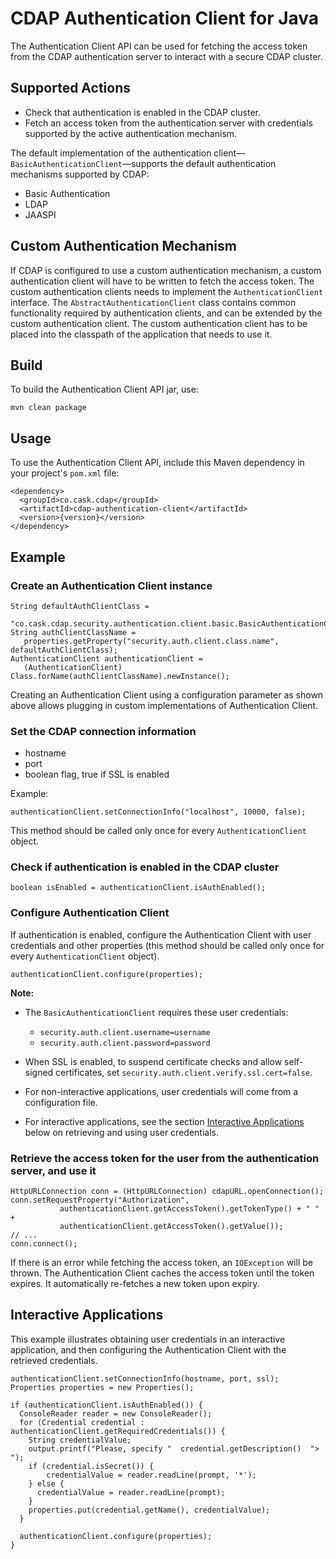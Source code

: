 # CDAP Authentication Client for Java

The Authentication Client API can be used for fetching the access token from the CDAP authentication server to
interact with a secure CDAP cluster.

## Supported Actions

- Check that authentication is enabled in the CDAP cluster.
- Fetch an access token from the authentication server with credentials supported by the active authentication
  mechanism.

The default implementation of the authentication client—`BasicAuthenticationClient`—supports the default
authentication mechanisms supported by CDAP:

- Basic Authentication
- LDAP
- JAASPI

## Custom Authentication Mechanism

If CDAP is configured to use a custom authentication mechanism, a custom authentication client will have to be written
to fetch the access token. The custom authentication clients needs to implement the ```AuthenticationClient```
interface. The ```AbstractAuthenticationClient``` class contains common functionality required by authentication clients,
and can be extended by the custom authentication client. The custom authentication client has to be placed into the
classpath of the application that needs to use it.

## Build

To build the Authentication Client API jar, use:

    mvn clean package

## Usage

To use the Authentication Client API, include this Maven dependency in your project's ```pom.xml``` file:

    <dependency>
      <groupId>co.cask.cdap</groupId>
      <artifactId>cdap-authentication-client</artifactId>
      <version>{version}</version>
    </dependency>

## Example

### Create an Authentication Client instance

    String defaultAuthClientClass =
      "co.cask.cdap.security.authentication.client.basic.BasicAuthenticationClient";
    String authClientClassName =
       properties.getProperty("security.auth.client.class.name", defaultAuthClientClass);
    AuthenticationClient authenticationClient =
       (AuthenticationClient) Class.forName(authClientClassName).newInstance();

Creating an Authentication Client using a configuration parameter as shown above allows plugging in custom
implementations of Authentication Client.


### Set the CDAP connection information

- hostname
- port
- boolean flag, true if SSL is enabled

Example:

    authenticationClient.setConnectionInfo("localhost", 10000, false);

This method should be called only once for every ```AuthenticationClient``` object.


### Check if authentication is enabled in the CDAP cluster

    boolean isEnabled = authenticationClient.isAuthEnabled();

### Configure Authentication Client

If authentication is enabled, configure the Authentication Client with user credentials and other properties (this
method should be called only once for every ```AuthenticationClient``` object).

    authenticationClient.configure(properties);

**Note:**

- The ```BasicAuthenticationClient``` requires these user credentials:

    - ```security.auth.client.username=username```
    - ```security.auth.client.password=password```
    
- When SSL is enabled, to suspend certificate checks and allow self-signed certificates, set ```security.auth.client.verify.ssl.cert=false```.
- For non-interactive applications, user credentials will come from a configuration file.
- For interactive applications, see the section [Interactive Applications](#interactive-applications) below on
  retrieving and using user credentials.


### Retrieve the access token for the user from the authentication server, and use it

    HttpURLConnection conn = (HttpURLConnection) cdapURL.openConnection();
    conn.setRequestProperty("Authorization", 
               authenticationClient.getAccessToken().getTokenType() + " " +
               authenticationClient.getAccessToken().getValue());
    // ...
    conn.connect();

If there is an error while fetching the access token, an `IOException` will be thrown. The Authentication Client
caches the access token until the token expires. It automatically re-fetches a new token upon expiry. 

## Interactive Applications

This example illustrates obtaining user credentials in an interactive application, and then configuring the
Authentication Client with the retrieved credentials.

    authenticationClient.setConnectionInfo(hostname, port, ssl);
    Properties properties = new Properties();

    if (authenticationClient.isAuthEnabled()) {
      ConsoleReader reader = new ConsoleReader();
      for (Credential credential : authenticationClient.getRequiredCredentials()) {
        String credentialValue;
        output.printf("Please, specify "  credential.getDescription()  "> ");
        if (credential.isSecret()) {
            credentialValue = reader.readLine(prompt, '*');
        } else {
          credentialValue = reader.readLine(prompt);
        }
        properties.put(credential.getName(), credentialValue);
      }

      authenticationClient.configure(properties);
    }
